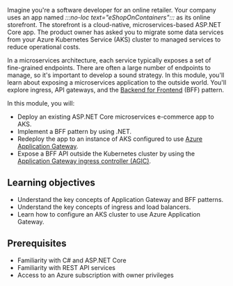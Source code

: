 Imagine you're a software developer for an online retailer. Your company uses an app named *:::no-loc text="eShopOnContainers":::* as its online storefront. The storefront is a cloud-native, microservices-based ASP.NET Core app. The product owner has asked you to migrate some data services from your Azure Kubernetes Service (AKS) cluster to managed services to reduce operational costs.

In a microservices architecture, each service typically exposes a set of fine-grained endpoints. There are often a large number of endpoints to manage, so it's important to develop a sound strategy. In this module, you'll learn about exposing a microservices application to the outside world. You'll explore ingress, API gateways, and the [Backend for Frontend](https://samnewman.io/patterns/architectural/bff/) (BFF) pattern.

In this module, you will:

- Deploy an existing ASP.NET Core microservices e-commerce app to AKS.
- Implement a BFF pattern by using .NET.
- Redeploy the app to an instance of AKS configured to use [Azure Application Gateway](/azure/application-gateway/overview).
- Expose a BFF API outside the Kubernetes cluster by using the [Application Gateway ingress controller (AGIC)](/azure/application-gateway/ingress-controller-overview).

## Learning objectives

- Understand the key concepts of Application Gateway and BFF patterns.
- Understand the key concepts of ingress and load balancers.
- Learn how to configure an AKS cluster to use Azure Application Gateway.

## Prerequisites

- Familiarity with C# and ASP.NET Core
- Familiarity with REST API services
- Access to an Azure subscription with owner privileges
